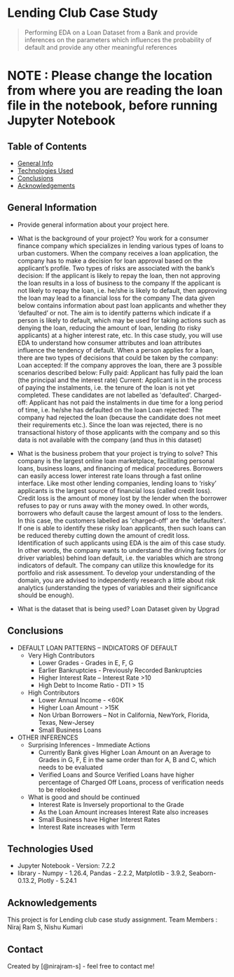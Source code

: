 # Lending Club Case Study
> Performing EDA on a Loan Dataset from a Bank and provide inferences on the parameters which influences the probability of default and provide any other meaningful references

# NOTE : Please change the location from where you are reading the loan file in the notebook, before running Jupyter Notebook


## Table of Contents
* [General Info](#general-information)
* [Technologies Used](#technologies-used)
* [Conclusions](#conclusions)
* [Acknowledgements](#acknowledgements)

<!-- You can include any other section that is pertinent to your problem -->

## General Information
- Provide general information about your project here.
- What is the background of your project?
  You work for a consumer finance company which specializes in lending various types of loans to urban customers. When the company receives a loan application, the company has to make a decision for loan approval based on the applicant’s profile. Two types of risks are associated with the bank’s decision:
If the applicant is likely to repay the loan, then not approving the loan results in a loss of business to the company
If the applicant is not likely to repay the loan, i.e. he/she is likely to default, then approving the loan may lead to a financial loss for the company
The data given below contains information about past loan applicants and whether they ‘defaulted’ or not. The aim is to identify patterns which indicate if a person is likely to default, which may be used for taking actions such as denying the loan, reducing the amount of loan, lending (to risky applicants) at a higher interest rate, etc.
In this case study, you will use EDA to understand how consumer attributes and loan attributes influence the tendency of default.
When a person applies for a loan, there are two types of decisions that could be taken by the company:
Loan accepted: If the company approves the loan, there are 3 possible scenarios described below:
Fully paid: Applicant has fully paid the loan (the principal and the interest rate)
Current: Applicant is in the process of paying the instalments, i.e. the tenure of the loan is not yet completed. These candidates are not labelled as 'defaulted'.
Charged-off: Applicant has not paid the instalments in due time for a long period of time, i.e. he/she has defaulted on the loan
Loan rejected: The company had rejected the loan (because the candidate does not meet their requirements etc.). Since the loan was rejected, there is no transactional history of those applicants with the company and so this data is not available with the company (and thus in this dataset)

- What is the business probem that your project is trying to solve?
  This company is the largest online loan marketplace, facilitating personal loans, business loans, and financing of medical procedures. Borrowers can easily access lower interest rate loans through a fast online interface.
Like most other lending companies, lending loans to ‘risky’ applicants is the largest source of financial loss (called credit loss). Credit loss is the amount of money lost by the lender when the borrower refuses to pay or runs away with the money owed. In other words, borrowers who default cause the largest amount of loss to the lenders. In this case, the customers labelled as 'charged-off' are the 'defaulters'.
If one is able to identify these risky loan applicants, then such loans can be reduced thereby cutting down the amount of credit loss. Identification of such applicants using EDA is the aim of this case study.
In other words, the company wants to understand the driving factors (or driver variables) behind loan default, i.e. the variables which are strong indicators of default. The company can utilize this knowledge for its portfolio and risk assessment.
To develop your understanding of the domain, you are advised to independently research a little about risk analytics (understanding the types of variables and their significance should be enough).

- What is the dataset that is being used?
  Loan Dataset given by Upgrad

<!-- You don't have to answer all the questions - just the ones relevant to your project. -->

## Conclusions
- DEFAULT LOAN PATTERNS – INDICATORS OF DEFAULT
  - Very High Contributors
    - Lower Grades - Grades in E, F, G
    - Earlier Bankruptcies - Previously Recorded Bankruptcies
    - Higher Interest Rate – Interest Rate >10
    - High Debt to Income Ratio - DTI > 15
  - High Contributors
    - Lower Annual Income - <60K
    - Higher Loan Amount - >15K
    - Non Urban Borrowers – Not in California, NewYork, Florida, Texas, New-Jersey
    - Small Business Loans
- OTHER INFERENCES
  - Surprising Inferences - Immediate Actions
    - Currently Bank gives Higher Loan Amount on an Average to Grades in G, F, E in the same order than for A, B and C, which needs to be evaluated
    - Verified Loans and Source Verified Loans have higher percentage of Charged Off Loans, process of verification needs to be relooked
  - What is good and should be continued
    - Interest Rate is Inversely proportional to the Grade
    - As the Loan Amount increases Interest Rate also increases
    - Small Business have Higher Interest Rates
    - Interest Rate increases with Term



## Technologies Used
- Jupyter Notebook - Version: 7.2.2
- library - Numpy - 1.26.4, Pandas - 2.2.2, Matplotlib - 3.9.2, Seaborn- 0.13.2, Plotly - 5.24.1

<!-- As the libraries versions keep on changing, it is recommended to mention the version of library used in this project -->

## Acknowledgements
This project is for Lending club case study assignment.
Team Members : Niraj Ram S, Nishu Kumari


## Contact
Created by [@nirajram-s] - feel free to contact me!


